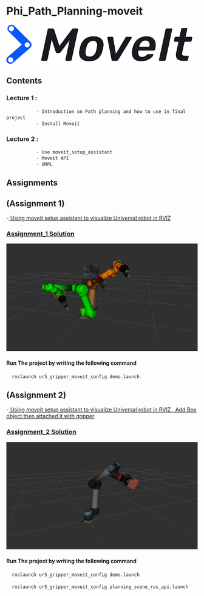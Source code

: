 # Phi_Path_Planning-moveit

![image](https://github.com/Alie20/Phi_Path_Planning-moveit/blob/main/Images/Background.png)

## Contents

### Lecture 1 : 
               - Introduction on Path planning and how to use in final project 
               - Install Moveit
              
### Lecture 2 : 
               - Use moveit_setup_assistant 
               - Moveit API
               - OMPL 

## Assignments 

## (Assignment 1) 
 -[ Using moveit setup assistant to visualize Universal robot in RVIZ](https://github.com/Alie20/Phi_Path_Planning-moveit/tree/main/Assignment1)
### [Assignment_1 Solution](https://github.com/Alie20/Phi_Path_Planning-moveit/tree/main/Assignment1/Solution/ur5_gripper_moveit_config)
![image](https://github.com/Alie20/Phi_Path_Planning-moveit/blob/main/Images/Image1.png)

#### Run The project by writing the following command 
```
  roslaunch ur5_gripper_moveit_config demo.launch 
```

## (Assignment 2) 
 -[ Using moveit setup assistant to visualize Universal robot in RVIZ , Add Box object then attached it with gripper](https://github.com/Alie20/Phi_Path_Planning-moveit/blob/main/Assignment2/Assignment_2.pdf)
### [Assignment_2 Solution](https://github.com/Alie20/Phi_Path_Planning-moveit/tree/main/Assignment2/ur5_gripper_moveit_config)
![image](https://github.com/Alie20/Phi_Path_Planning-moveit/blob/main/Images/Screenshot%20from%202022-08-01%2014-42-34.png)

#### Run The project by writing the following command 
```
  roslaunch ur5_gripper_moveit_config demo.launch
  
  roslaunch ur5_gripper_moveit_config planning_scene_ros_api.launch 

```



              
               
   
                
               

